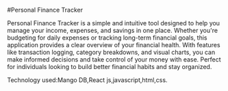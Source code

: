 #Personal Finance Tracker

Personal Finance Tracker is a simple and intuitive tool designed to help you manage your income, expenses, and savings in one place. Whether you're budgeting for daily expenses or tracking long-term financial goals, this application provides a clear overview of your financial health. With features like transaction logging, category breakdowns, and visual charts, you can make informed decisions and take control of your money with ease. Perfect for individuals looking to build better financial habits and stay organized.

Technology used:Mango DB,React js,javascript,html,css.
